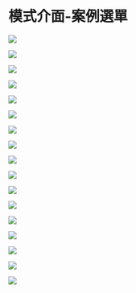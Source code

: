# 模式介面-案例選單

![](res/2022-03-17-01-35-03.png)

![](res/2022-03-17-01-36-03.png)

![](res/2022-03-21-01-28-59.png)

![](res/2022-03-21-01-29-28.png)

![](res/2022-03-21-01-29-40.png)

![](res/2022-03-21-01-30-14.png)

![](res/2022-03-21-01-30-22.png)

![](res/2022-03-21-01-30-33.png)

![](res/2022-03-21-01-30-58.png)

![](res/2022-03-21-01-31-05.png)

![](res/2022-03-21-01-31-12.png)

![](res/2022-03-21-01-31-19.png)

![](res/2022-03-21-01-31-44.png)

![](res/2022-03-21-01-31-52.png)

![](res/2022-03-21-01-32-03.png)

![](res/2022-03-21-01-32-10.png)

![](res/2022-03-21-01-32-21.png)